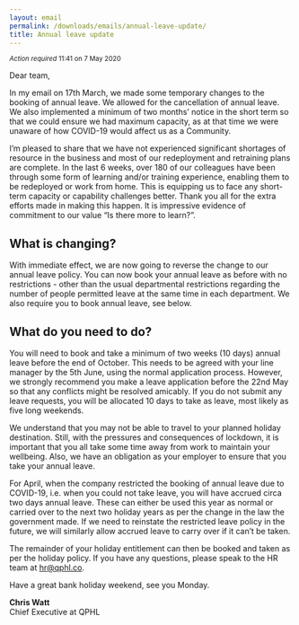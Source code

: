 ```yaml
---
layout: email
permalink: /downloads/emails/annual-leave-update/
title: Annual leave update
---
```


<small><em class="label label--warning">Action required</em> 11:41 on 7 May 2020</small>

Dear team,

In my email on 17th March, we made some temporary changes to the booking of annual leave. We allowed for the cancellation of annual leave. We also implemented a minimum of two months’ notice in the short term so that we could ensure we had maximum capacity, as at that time we were unaware of how COVID-19 would affect us as a Community.

I’m pleased to share that we have not experienced significant shortages of resource in the business and most of our redeployment and retraining plans are complete. In the last 6 weeks, over 180 of our colleagues have been through some form of learning and/or training experience, enabling them to be redeployed or work from home. This is equipping us to face any short-term capacity or capability challenges better. Thank you all for the extra efforts made in making this happen. It is impressive evidence of commitment to our value “Is there more to learn?”.  

## What is changing?

With immediate effect, we are now going to reverse the change to our annual leave policy. You can now book your annual leave as before with no restrictions - other than the usual departmental restrictions regarding the number of people permitted leave at the same time in each department. We also require you to book annual leave, see below.

## What do you need to do?

You will need to book and take a minimum of two weeks (10 days) annual leave before the end of October. This needs to be agreed with your line manager by the 5th June, using the normal application process. However, we strongly recommend you make a leave application before the 22nd May so that any conflicts might be resolved amicably. If you do not submit any leave requests, you will be allocated 10 days to take as leave, most likely as five long weekends.

We understand that you may not be able to travel to your planned holiday destination. Still, with the pressures and consequences of lockdown, it is important that you all take some time away from work to maintain your wellbeing. Also, we have an obligation as your employer to ensure that you take your annual leave.  

For April, when the company restricted the booking of annual leave due to COVID-19, i.e. when you could not take leave, you will have accrued circa two days annual leave. These can either be used this year as normal or carried over to the next two holiday years as per the change in the law the government made. If we need to reinstate the restricted leave policy in the future, we will similarly allow accrued leave to carry over if it can’t be taken.  

The remainder of your holiday entitlement can then be booked and taken as per the holiday policy. If you have any questions, please speak to the HR team at [hr@qphl.co](mailto:hr@qphl.co).

Have a great bank holiday weekend, see you Monday.

**Chris Watt**<br>
Chief Executive at QPHL